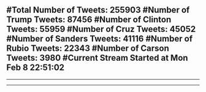 #Total Number of Tweets: 255903 
#Number of Trump Tweets: 87456
#Number of Clinton Tweets: 55959
#Number of Cruz Tweets: 45052
#Number of Sanders Tweets: 41116
#Number of Rubio Tweets: 22343
#Number of Carson Tweets: 3980
#Current Stream Started at Mon Feb  8 22:51:02
---
---
---
